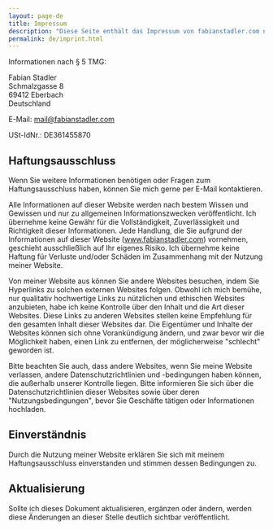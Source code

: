 ```yaml
---
layout: page-de
title: Impressum
description: "Diese Seite enthält das Impressum von fabianstadler.com nach dem Telemediengesetz (TMG)."
permalink: de/imprint.html
---
```


Informationen nach § 5 TMG:

Fabian Stadler<br>
Schmalzgasse 8<br>
69412 Eberbach<br>
Deutschland

E-Mail: mail@fabianstadler.com

USt-IdNr.: DE361455870

## Haftungsausschluss

Wenn Sie weitere Informationen benötigen oder Fragen zum Haftungsausschluss haben, können Sie mich gerne per E-Mail kontaktieren.

Alle Informationen auf dieser Website werden nach bestem Wissen und Gewissen und nur zu allgemeinen Informationszwecken veröffentlicht. Ich übernehme keine Gewähr für die Vollständigkeit, Zuverlässigkeit und Richtigkeit dieser Informationen. Jede Handlung, die Sie aufgrund der Informationen auf dieser Website (www.fabianstadler.com) vornehmen, geschieht ausschließlich auf Ihr eigenes Risiko. Ich übernehme keine Haftung für Verluste und/oder Schäden im Zusammenhang mit der Nutzung meiner Website.

Von meiner Website aus können Sie andere Websites besuchen, indem Sie Hyperlinks zu solchen externen Websites folgen. Obwohl ich mich bemühe, nur qualitativ hochwertige Links zu nützlichen und ethischen Websites anzubieten, habe ich keine Kontrolle über den Inhalt und die Art dieser Websites. Diese Links zu anderen Websites stellen keine Empfehlung für den gesamten Inhalt dieser Websites dar. Die Eigentümer und Inhalte der Websites können sich ohne Vorankündigung ändern, und zwar bevor wir die Möglichkeit haben, einen Link zu entfernen, der möglicherweise "schlecht" geworden ist.

Bitte beachten Sie auch, dass andere Websites, wenn Sie meine Website verlassen, andere Datenschutzrichtlinien und -bedingungen haben können, die außerhalb unserer Kontrolle liegen. Bitte informieren Sie sich über die Datenschutzrichtlinien dieser Websites sowie über deren "Nutzungsbedingungen", bevor Sie Geschäfte tätigen oder Informationen hochladen.

## Einverständnis

Durch die Nutzung meiner Website erklären Sie sich mit meinem Haftungsausschluss einverstanden und stimmen dessen Bedingungen zu.

## Aktualisierung

Sollte ich dieses Dokument aktualisieren, ergänzen oder ändern, werden diese Änderungen an dieser Stelle deutlich sichtbar veröffentlicht.
